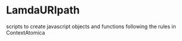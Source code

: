 # LamdaURIpath
scripts to create javascript objects and functions following the rules in ContextAtomica

